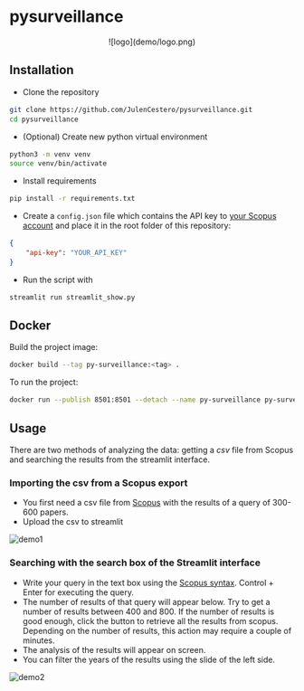 # pysurveillance

<center>![logo](demo/logo.png)</center>

## Installation

- Clone the repository

```bash
git clone https://github.com/JulenCestero/pysurveillance.git
cd pysurveillance
```

- (Optional) Create new python virtual environment

```bash
python3 -m venv venv
source venv/bin/activate
```

- Install requirements

```bash
pip install -r requirements.txt
```

- Create a `config.json` file which contains the API key to [your Scopus account](https://dev.elsevier.com/apikey/manage) and place it in the root folder of this repository:

```json
{
    "api-key": "YOUR_API_KEY"
}
```

- Run the script with

```bash
streamlit run streamlit_show.py
```

## Docker

Build the project image:

```bash
docker build --tag py-surveillance:<tag> .
```

To run the project:
```bash
docker run --publish 8501:8501 --detach --name py-surveillance py-surveillance:<tag>
```

## Usage

There are two methods of analyzing the data: getting a *csv* file from Scopus and searching the results from the streamlit interface.

### Importing the csv from a Scopus export

- You first need a csv file from [Scopus](https://www.scopus.com/search/form.uri?display=basic) with the results of a query of 300-600 papers.
- Upload the csv to streamlit

![demo1](demo/demo.gif)

### Searching with the search box of the Streamlit interface

- Write your query in the text box using the [Scopus syntax](https://dev.elsevier.com/tips/ScopusSearchTips.htm). Control + Enter for executing the query.
- The number of results of that query will appear below. Try to get a number of results between 400 and 800. If the number of results is good enough, click the button to retrieve all the results from scopus. Depending on the number of results, this action may require a couple of minutes.
- The analysis of the results will appear on screen.
- You can filter the years of the results using the slide of the left side.

![demo2](demo/demo2.gif)
